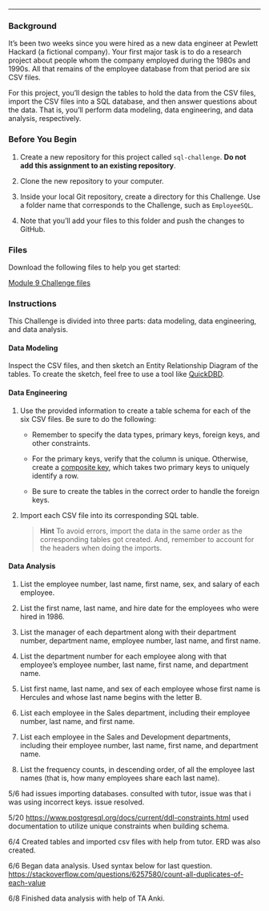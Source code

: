 
---

### Background

It’s been two weeks since you were hired as a new data engineer at Pewlett Hackard (a fictional company). Your first major task is to do a research project about people whom the company employed during the 1980s and 1990s. All that remains of the employee database from that period are six CSV files.

For this project, you’ll design the tables to hold the data from the CSV files, import the CSV files into a SQL database, and then answer questions about the data. That is, you’ll perform data modeling, data engineering, and data analysis, respectively.

### Before You Begin

1. Create a new repository for this project called `sql-challenge`. **Do not add this assignment to an existing repository**.

2. Clone the new repository to your computer.

3. Inside your local Git repository, create a directory for this Challenge. Use a folder name that corresponds to the Challenge, such as `EmployeeSQL`.

4. Note that you’ll add your files to this folder and push the changes to GitHub.

### Files

Download the following files to help you get started:

[Module 9 Challenge files](https://static.bc-edx.com/data/dl-1-2/m9/lms/starter/Starter_Code.zip)

### Instructions

This Challenge is divided into three parts: data modeling, data engineering, and data analysis.

#### Data Modeling

Inspect the CSV files, and then sketch an Entity Relationship Diagram of the tables. To create the sketch, feel free to use a tool like [QuickDBD](http://www.quickdatabasediagrams.com).

#### Data Engineering

1. Use the provided information to create a table schema for each of the six CSV files. Be sure to do the following:

    * Remember to specify the data types, primary keys, foreign keys, and other constraints.

    * For the primary keys, verify that the column is unique. Otherwise, create a [composite key](https://en.wikipedia.org/wiki/Compound_key), which takes two primary keys to uniquely identify a row.

    * Be sure to create the tables in the correct order to handle the foreign keys.

2. Import each CSV file into its corresponding SQL table.

    > **Hint** To avoid errors, import the data in the same order as the corresponding tables got created. And, remember to account for the headers when doing the imports.

#### Data Analysis

1. List the employee number, last name, first name, sex, and salary of each employee.

2. List the first name, last name, and hire date for the employees who were hired in 1986.

3. List the manager of each department along with their department number, department name, employee number, last name, and first name.

4. List the department number for each employee along with that employee’s employee number, last name, first name, and department name.

5. List first name, last name, and sex of each employee whose first name is Hercules and whose last name begins with the letter B.

6. List each employee in the Sales department, including their employee number, last name, and first name.

7. List each employee in the Sales and Development departments, including their employee number, last name, first name, and department name.

8. List the frequency counts, in descending order, of all the employee last names (that is, how many employees share each last name).

5/6 had issues importing databases. consulted with tutor, issue was that i was using incorrect keys. issue resolved.

5/20 https://www.postgresql.org/docs/current/ddl-constraints.html
used documentation to utilize unique constraints when building schema.

6/4 Created tables and imported csv files with help from tutor. ERD was also created.

6/6 
Began data analysis. Used syntax below for last question.
https://stackoverflow.com/questions/6257580/count-all-duplicates-of-each-value

6/8
Finished data analysis with help of TA Anki.
